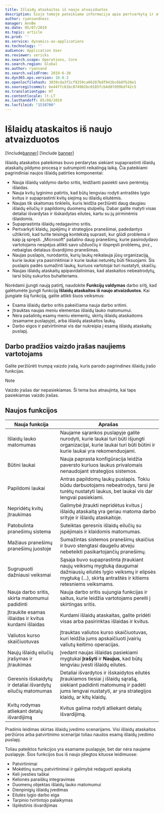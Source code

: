 ```yaml
---
title: Išlaidų ataskaitos iš naujo atvaizduotos
description: Šioje temoje pateikiama informacija apie pertvarkytą ir atnaujintą išlaidų ataskaitų pateikimą „Microsoft Dynamics 365 for Finance and Operations“. Nauja patirtis supaprastina išlaidų ataskaitų pildymo procesą ir tai trunka trumpiau.
author: ryansandness
manager: AnnBe
ms.date: 05/07/2019
ms.topic: article
ms.prod: ''
ms.service: dynamics-ax-applications
ms.technology: ''
audience: Application User
ms.reviewer: sericks
ms.search.scope: Operations, Core
ms.search.region: Global
ms.author: ryansand
ms.search.validFrom: 2019-6-30
ms.dyn365.ops.version: 10.0.3
ms.openlocfilehash: 3039cda3f2cf9259ca06207bdf941bc6b0fb28e1
ms.sourcegitcommit: be447fc81bc874982bc0185fcb4d87d99bd742c5
ms.translationtype: HT
ms.contentlocale: lt-LT
ms.lasthandoff: 05/08/2019
ms.locfileid: "1538700"
---
```

# <a name="expense-reports-reimagined"></a>Išlaidų ataskaitos iš naujo atvaizduotos

[!include[banner](../includes/banner.md)]
[!include [banner](../includes/preview-banner.md)]

Išlaidų ataskaitos pateikimas buvo perdarytas siekiant supaprastinti išlaidų ataskaitų pildymo procesą ir sutrumpinti reikalingą laiką. Čia pateikiami pagrindiniai naujos išlaidų patirties komponentai:

- Nauja išlaidų valdymo darbo sritis, leidžianti pasiekti savo perėmėjų išlaidas.
- Nauja kvitų lyginimo patirtis, kad būtų lengviau rodyti antraštės lygio kvitus ir supaprastinti kvitų siejimą su išlaidų eilutėmis.
- Naujas tik skaitomas tinklelis, kuris leidžia peržiūrėti daug daugiau išlaidų eilučių ir papildomų duomenų stulpelių. Dabar galite matyti visas detaliai išvardytas ir išskaidytas eilutes, kartu su jų pirminėmis išlaidomis.
- Supaprastinta išlaidų redagavimo sritis.
- Pertvarkyti klaidų, įspėjimų ir strategijos pranešimai, padedantys užtikrinti, kad turite teisingą kontekstą suprasti, kur glūdi problema ir kaip ją spręsti. „Microsoft“ pašalino daug pranešimų, kurie pasirodydavo vartotojams nespėjus atlikti savo užduočių ir išspręsti problemų, pvz., nebaigtas detalaus išvardijimo pranešimas.
- Naujas puslapis, nurodantis, kurių laukų reikalauja jūsų organizaciją, kurie laukai yra pasirinktiniai ir kurie laukai neturėtų būti fiksuojami. Šis puslapis padės sumažinti laukų, kuriuos vartotojai turi nustatyti, skaičių.
- Naujas išlaidų ataskaitų apipavidalinimas, kad ataskaitos nebeatrodytų, tarsi būtų sukurtos buhalteriams.

Norėdami įjungti naują patirtį, naudokite **Funkcijų valdymas** darbo sritį, kad galėtumėte įjungti funkciją **Išlaidų ataskaitos iš naujo atvaizduotos**. Kai įjungiate šią funkciją, galite atlikti šiuos veiksmus:

- Esama išlaidų darbo sritis pakeičiama nauja darbo sritimi.
- Įtrauktas naujas meniu elementas išlaidų lauko matomumui.
- Nėra pašalintų esamų meniu elementų, skirtų išlaidų ataskaitoms (esamame puslapyje), arba išlaidų ataskaitos laukų.
- Darbo eigos ir patvirtinimai vis dar nukreipia į esamą išlaidų ataskaitų puslapį.

## <a name="getting-started-video-for-new-users"></a>Darbo pradžios vaizdo įrašas naujiems vartotojams

Galite peržiūrėti trumpą vaizdo įrašą, kuris parodo pagrindines išlaidų įrašo funkcijas.

> [!NOTE]
> Vaizdo įrašas dar nepasiekiamas. Ši tema bus atnaujinta, kai taps pasiekiamas vaizdo įrašas.

## <a name="new-features"></a>Naujos funkcijos

| Nauja funkcija | Aprašas |
|---|----|
| Išlaidų lauko matomumas | Naujame sąrankos puslapyje galite nurodyti, kurie laukai turi būti išjungti organizacijai, kurie laukai turi būti būtini ir kurie laukai yra rekomenduojami. |
| Būtini laukai | Nauja paprasta konfigūracija leidžia paversto kuriuos laukus privalomais nenaudojant strategijos sistemos. |
| Papildomi laukai | Antras papildomų laukų puslapis. Tokiu būdu darbuotojams nebeatrodys, tarsi jie turėtų nustatyti laukus, bet laukai vis dar lengvai pasiekiami. |
| Nepridėtų kvitų įtraukimas | Galimybė įtraukti nepridėtus kvitus į išlaidų ataskaitą yra geriau matoma darbo srityje ir išlaidų ataskaitoje. |
| Patobulinta pranešimų sistema | Suteiktas geresnis išlaidų eilučių su įspėjimais ir klaidomis matomumas. |
| Mažiaus pranešimų pranešimų juostoje| Sumažintas sistemos pranešimų skaičius ir buvo stengtasi daugeliu atveju nebeteikti pasikartojančių pranešimų. |
| Sugrupuoti dažniausi veiksmai | Sąsaja buvo supaprastinta įtraukiant naujų veiksmų mygtuką daugumai dažniausių eilutės lygio veiksmų ir elipsės mygtuką (...), skirtą antraštės ir kitiems retesniems veiksmams. |
| Nauja darbo sritis, skirta matomumui padidinti | Nauja darbo sritis sujungia funkcijas ir saitus, kurie leidžia vartotojams pereiti į skirtingas sritis. |
| Įtraukite esamas išlaidas ir kvitus kurdami išlaidas | Kurdami išlaidų ataskaitas, galite pridėti visas arba pasirinktas išlaidas ir kvitus. |
| Valiutos kurso skaičiuotuvas | Įtrauktas valiutos kurso skaičiuotuvas, kuri leidžia jums apskaičiuoti įvairių valiutų keitimo operacijas. |
| Naujų išlaidų eilučių įrašymas ir įtraukimas | Įvedant naujas išlaidas pasiekiami mygtukai **Įrašyti** ir **Naujus**, kad būtų lengviau įvesti išlaidų eilutes. |
| Geresnis išskaidytų ir detaliai išvardytų eilučių matomumas | Detaliai išvardytos ir išskaidytos eilutės įtraukiamos tiesiai į išlaidų sąrašą, siekiant padidinti matomumą ir padėti jums lengvai nustatyti, ar yra strategijos klaidų, ar kitų klaidų. |
| Kvitų rodymas atliekant detalų išvardijimą | Kvitus galima rodyti atliekant detalų išvardijimą. |

Pradinis leidimas skirtas išlaidų įvedimo scenarijams. Visi išlaidų ataskaitos peržiūros arba patvirtinimo scenarijai toliau naudos esamą išlaidų įvedimo puslapį.

Toliau pateiktos funkcijos yra esamame puslapyje, bet dar nėra naujame puslapyje. Šios funkcijos bus iš naujo įdiegtos kituose leidimuose:

- Patvirtinimai
- Mokėtinų sumų patvirtinimai ir galimybė redaguoti apskaitą
- Keli įvesties taškai
- Kelionės paraiškų integravimas
- Duomenų objektas išlaidų lauko matomumui
- Dienpinigių išlaidų įvedimas
- Eilutės lygio darbo eiga
- Tarpinio tvirtintojo palaikymas
- Išplėstinis išvardijimas
